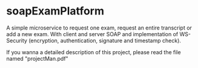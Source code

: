 # soapExamPlatform
A simple microservice to request one exam, request an entire transcript or add a new exam. With client and server SOAP and implementation of WS-Security (encryption, authentication, signature and timestamp check).

If you wanna a detailed description of this project, please read the file named "projectMan.pdf"
